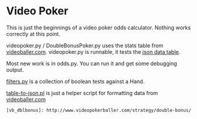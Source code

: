 Video Poker
===========

This is just the beginnings of a video poker odds calculator. Nothing works
correctly at this point.

videopoker.py / DoubleBonusPoker.py uses the stats table from
[videoballer.com](vb_dblbonus). videopoker.py is runnable, it tests the [json
data table](https://fprefect.github.com/videopoker/data/).

Most new work is in odds.py. You can run it and get some debugging output. 

[filters.py](./filters.py) is a collection of boolean tests against a Hand.

[table-to-json.pl](./table-to-json.pl) is just a helper script for formatting
data from [videoballer.com](vb_dblbonus)

	[vb_dblbonus]: http://www.videopokerballer.com/strategy/double-bonus/
